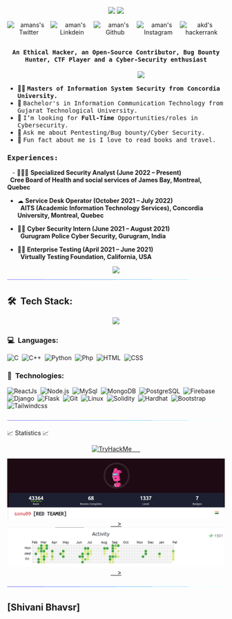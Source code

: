 <p align="center">
	<img src= "https://github.com/R0seSecurity/gitprofile/blob/main/assests/animation.gif">
	
<a href="https://holopin.io/@R0seSecurity">
    <img src="https://holopin.io/api/user/board?user=R0seSecurity" />
</a>
</p>

<p align="center">
<a href="https://twitter.com/R0seSecurity">
  <img align="left" alt="amans's Twitter" width="100px" src="https://img.shields.io/badge/Twitter-1DA1F2?style=for-the-badge&logo=Twitter&logoColor=white" />
</a>
<a href="https://www.linkedin.com/in/bhavsarshivani/">
  <img align="left" alt="aman's Linkdein" width="100px" src="https://img.shields.io/badge/Linkedin-0A66C2?style=for-the-badge&logo=Linkedin&logoColor=white" />
</a>
<a href="https://github.com/R0seSecurity">
  <img align="left" alt="aman's Github" width="100px" src="https://img.shields.io/badge/Github-181717?style=for-the-badge&logo=Github&logoColor=white" />
</a>
<a href="https://www.instagram.com/shivani9___/">
  <img align="left" alt="aman's Instagram" width="100px" src="https://img.shields.io/badge/Instagram-E4405F?style=for-the-badge&logo=instagram&logoColor=white" />
</a>
<a href="https://tryhackme.com/p/sonu09">
  <img align="left" alt="akd's hackerrank" width="100px" src="https://img.shields.io/badge/TryHackME-2EC866?style=for-the-badge&logo=HackerRank&logoColor=black" />
</a>
	
</p>
<br><br>

## <p align="center">
<h4 align="center"><samp>An Ethical Hacker, an Open-Source Contributor, Bug Bounty Hunter, CTF Player and a Cyber-Security enthusiast </samp></h4></p>

<div>
<img align="right" src="/assets/coder.gif" width="40%"/>
  <br>


- 👨‍🎓 <samp><b>Masters of Information System Security from Concordia University.</b>
- 🔭 <samp>Bachelor's in Information Communication Technology from Gujarat Technological University. 
- 💼 <samp>I’m looking for **Full-Time** Opportunities/roles in Cybersecurity.
- 🤔 <samp>Ask me about Pentesting/Bug bounty/Cyber Security.
- 💬 <samp>Fun fact about me is I love to read books and travel.
</div>

<div>
<h3><b><samp>Experiences:</samp></b></h3>
	&nbsp;&nbsp;
- 👨🏾‍💻 <b>Specialized Security Analyst (June 2022 – Present) </b> <br>
	  <b> &nbsp;&nbsp;Cree Board of Health and social services of James Bay, Montreal, Quebec </b><br>
	
- ☁  <b>Service Desk Operator (October 2021 – July 2022) </b> <br>
	<b> &nbsp;&nbsp;AITS (Academic Information Technology Services), Concordia University, Montreal, Quebec </b><br>
	
- 🕵🏻 <b>Cyber Security Intern (June 2021 – August 2021) </b><br>
        <b> &nbsp;&nbsp;Gurugram Police Cyber Security, Gurugram, India </b><br>
	
- ✍🏻 <b>Enterprise Testing (April 2021 – June 2021) </b> <br>
        <b> &nbsp;&nbsp;Virtually Testing Foundation, California, USA</b><br>

</div>
<p align="center">
  <img src="/assests/snake.svg">             
  <img src="/assests/line.gif">             
</p>

## 🛠 &nbsp;Tech Stack:

<p align="center">
  <img src="/assests/tools.png">             
</p>

### 💻 &nbsp;Languages:

![C](https://img.shields.io/badge/-C-05122A?style=flat&logo=C&logoColor=00599C)&nbsp;
![C++](https://img.shields.io/badge/-C++-05122A?style=flat&logo=C%2B%2B&logoColor=00599C)&nbsp;
![Python](https://img.shields.io/badge/-Python-05122A?style=flat&logo=python)&nbsp;
![Php](https://img.shields.io/badge/-Php-05122A?style=flat&logo=php)&nbsp;
![HTML](https://img.shields.io/badge/-Html-05122A?style=flat&logo=html)&nbsp;
![CSS](https://img.shields.io/badge/-Css-05122A?style=flat&logo=css)&nbsp;

### 🚀 &nbsp;Technologies:

![ReactJs](https://img.shields.io/badge/-React-05122A?style=flat&logo=react)&nbsp;
![Node.js](https://img.shields.io/badge/-Node.js-05122A?style=flat&logo=node.js)&nbsp;
![MySql](https://img.shields.io/badge/-Mysql-05122A?style=flat&logo=mysql)&nbsp;
![MongoDB](https://img.shields.io/badge/-MongoDB-05122A?style=flat&logo=mongodb)&nbsp;
![PostgreSQL](https://img.shields.io/badge/-PostgreSQL-05122A?style=flat&logo=postgresql)&nbsp;
![Firebase](https://img.shields.io/badge/-Firebase-05122A?style=flat&logo=firebase)&nbsp;
![Django](https://img.shields.io/badge/-Django-05122A?style=flat&logo=django)&nbsp;
![Flask](https://img.shields.io/badge/-Flask-05122A?style=flat&logo=flask)&nbsp;
![Git](https://img.shields.io/badge/-Git-05122A?style=flat&logo=git)&nbsp;
![Linux](https://img.shields.io/badge/-Linux-05122A?style=flat&logo=linux)&nbsp;
![Solidity](https://img.shields.io/badge/-Solidity-05122A?style=flat&logo=solidity)&nbsp;
![Hardhat](https://img.shields.io/badge/-Hardhat-05122A?style=flat&logo=hardhat)&nbsp;
![Bootstrap](https://img.shields.io/badge/-Bootstrap-05122A?style=flat&logo=bootstrap)&nbsp;
![Tailwindcss](https://img.shields.io/badge/-Tailwindcss-05122A?style=flat&logo=tailwindcss)&nbsp;

<p  align="center">
<img src="/assests/line.gif">             
</p>

  📈 Statistics 📈
	
 <p align="center">
 <a href="https://tryhackme.com/p/sonu09">
  <img src="https://tryhackme-badges.s3.amazonaws.com/sonu09.png" alt="TryHackMe"> &nbsp;&nbsp;&nbsp;&nbsp;
</p>
 <p align="center">
  <a href="https://tryhackme.com/p/sonu09">
     <img src="/assests/Tryhackme_stats.png/" alt="TryHackMe"> &nbsp;&nbsp;&nbsp;&nbsp;>
     <img src="/assests/Tryhackme_stats1.png/" alt="TryHackMe"> &nbsp;&nbsp;&nbsp;&nbsp;>
</a>
</p>	
<p  align="center">
<img src="/assests/line.gif">             
</p>
<h2>[Shivani Bhavsr]</h2?
